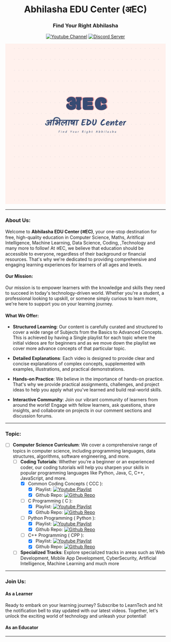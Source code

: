 <h1 align="center"> Abhilasha EDU Center (अEC)</h1>

<div align="center">
<h3>Find Your Right Abhilasha</h3>

<a href="https://www.youtube.com/@AbhilashaEduCenter"><img src="https://img.shields.io/badge/YouTube-FF0000?style=for-the-badge&logo=youtube&logoColor=white" alt="Youtube Channel"/></a>
<a href="https://discord.gg/Kd5gSeGb6k"><img src="https://img.shields.io/badge/Discord-7289DA?style=for-the-badge&logo=discord&logoColor=white" alt="Discord Server"/></a>


![अEC](assets/logo.png)
</div> 

<hr/>

### About Us:
Welcome to <b>Abhilasha EDU Center (अEC)</b>, your one-stop destination for free, high-quality education in Computer Science, Maths, Aritifical Intelligence, Machine Learning, Data Science, Coding, ,Technology and many more to follow! At अEC, we believe that education should be accessible to everyone, regardless of their background or financial resources. That's why we're dedicated to providing comprehensive and engaging learning experiences for learners of all ages and levels.

#### Our Mission:

Our mission is to empower learners with the knowledge and skills they need to succeed in today's technology-driven world. Whether you're a student, a professional looking to upskill, or someone simply curious to learn more, we're here to support you on your learning journey.

#### What We Offer:

- <b>Structured Learning</b>: Our content is carefully curated and structured to cover a wide range of Subjects from the Basics to Advanced Concepts. This is achieved by having a Single playlist for each topic where the initial videos are for beginners and as we move down the playlist we cover more advance concepts of that particular topic.

- <b>Detailed Explanations</b>: Each video is designed to provide clear and concise explanations of complex concepts, supplemented with examples, illustrations, and practical demonstrations.

- <b>Hands-on Practice</b>: We believe in the importance of hands-on practice. That's why we provide practical assignments, challenges, and project ideas to help you apply what you've learned and build real-world skills.

- <b>Interactive Community</b>: Join our vibrant community of learners from around the world! Engage with fellow learners, ask questions, share insights, and collaborate on projects in our comment sections and discussion forums.

<hr/>

### Topic:
- [ ] <b>Computer Science Curriculum</b>: We cover a comprehensive range of topics in computer science, including programming languages, data structures, algorithms, software engineering, and more.
  - [ ] <b>Coding Tutorials</b>: Whether you're a beginner or an experienced coder, our coding tutorials will help you sharpen your skills in popular programming languages like Python, Java, C, C++, JavaScript, and more.
    - [x] Common Coding Concepts ( CCC ):
      - [x] Playlist: <a href="https://www.youtube.com/playlist?list=PLrIaov27jXhdj0PNzO0qn0LxXodi6-0jl"><img src="https://img.shields.io/badge/YouTube-Video-red" alt="Youtube Playlist"/></a>
      - [x] Github Repo: <a href="https://github.com/yash276/AEC/tree/master/Common%20Coding%20Concepts"><img src="https://img.shields.io/badge/GitHub-100000?style=for-the-badge&logo=github&logoColor=white" alt="Github Repo"/></a>    
    - [ ] C Programming ( C ):
      - [x] Playlist: <a href="https://www.youtube.com/playlist?list=PLrIaov27jXhfQQyNKPJLXy44kSOHPyOhb"><img src="https://img.shields.io/badge/YouTube-Video-red" alt="Youtube Playlist"/></a>
      - [x] Github Repo: <a href="https://github.com/yash276/AEC/tree/master/C%20Programming"><img src="https://img.shields.io/badge/GitHub-100000?style=for-the-badge&logo=github&logoColor=white" alt="Github Repo"/></a>    
    - [ ] Python Programming ( Python ):
      - [x] Playlist: <a href="https://www.youtube.com/playlist?list=PLrIaov27jXhdld15SFA5c1uagOfKBwn9G"><img src="https://img.shields.io/badge/YouTube-Video-red" alt="Youtube Playlist"/></a>
      - [x] Github Repo: <a href="https://github.com/yash276/AEC/tree/master/Python"><img src="https://img.shields.io/badge/GitHub-100000?style=for-the-badge&logo=github&logoColor=white" alt="Github Repo"/></a>    
    - [ ] C++ Programming ( CPP ):
      - [x] Playlist: <a href="https://www.youtube.com/playlist?list=PLrIaov27jXhcUVYLo3TYJQXMDMy78imvr"><img src="https://img.shields.io/badge/YouTube-Video-red" alt="Youtube Playlist"/></a> 
      - [x] Github Repo: <a href="https://github.com/yash276/AEC/tree/master/Python"><img src="https://img.shields.io/badge/GitHub-100000?style=for-the-badge&logo=github&logoColor=white" alt="Github Repo"/></a>    
  - [ ] <b>Specialized Tracks</b>: Explore specialized tracks in areas such as Web Development, Mobile App Development, CyberSecurity, Artificial Intelligence, Machine Learning and much more
     
<hr/>

### Join Us:

#### As a Learner
Ready to embark on your learning journey? Subscribe to LearnTech and hit the notification bell to stay updated with our latest videos. Together, let's unlock the exciting world of technology and unleash your potential!

#### As an Educator

<hr/>
